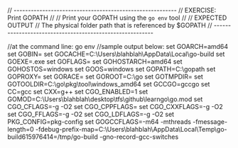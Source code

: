// ---------------------------------------------------------
// EXERCISE: Print GOPATH
//
//  Print your GOPATH using the `go env` tool
//
// EXPECTED OUTPUT
//  The physical folder path that is referenced by $GOPATH
// ---------------------------------------------------------


//at the command line: go env
//sample output below:
set GOARCH=amd64
set GOBIN=
set GOCACHE=C:\Users\blahblah\AppData\Local\go-build
set GOEXE=.exe
set GOFLAGS=
set GOHOSTARCH=amd64
set GOHOSTOS=windows
set GOOS=windows
set GOPATH=C:\gopath
set GOPROXY=
set GORACE=
set GOROOT=C:\go
set GOTMPDIR=
set GOTOOLDIR=C:\go\pkg\tool\windows_amd64
set GCCGO=gccgo
set CC=gcc
set CXX=g++
set CGO_ENABLED=1
set GOMOD=C:\Users\blahblah\desktop\tfs\github\learngo\go.mod
set CGO_CFLAGS=-g -O2
set CGO_CPPFLAGS=
set CGO_CXXFLAGS=-g -O2
set CGO_FFLAGS=-g -O2
set CGO_LDFLAGS=-g -O2
set PKG_CONFIG=pkg-config
set GOGCCFLAGS=-m64 -mthreads -fmessage-length=0 -fdebug-prefix-map=C:\Users\blahblah\AppData\Local\Temp\go-build615976414=/tmp/go-build -gno-record-gcc-switches